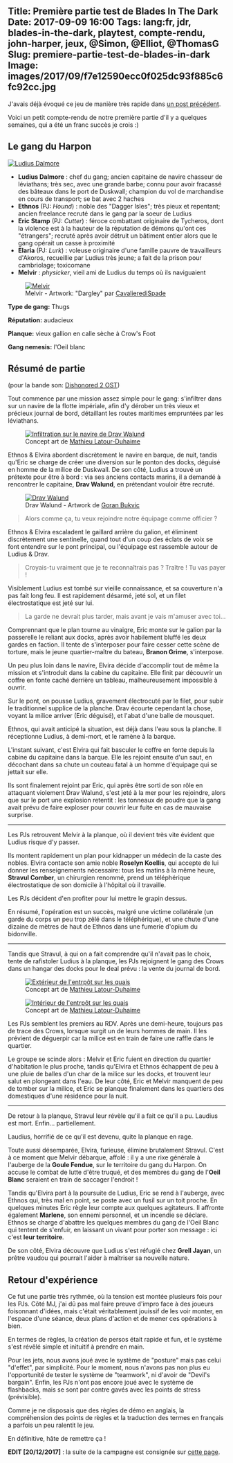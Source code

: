 Title: Première partie test de Blades In The Dark
Date: 2017-09-09 16:00
Tags: lang:fr, jdr, blades-in-the-dark, playtest, compte-rendu, john-harper, jeux, @Simon, @Elliot, @ThomasG
Slug: premiere-partie-test-de-blades-in-dark
Image: images/2017/09/f7e12590ecc0f025dc93f885c6fc92cc.jpg
---

J'avais déjà évoqué ce jeu de manière très rapide dans [un post précédent](/lucas/blog/jdr-notes-de-lectures-du-quickstart-de-blades-in-the-dark.html).

Voici un petit compte-rendu de notre première partie d'il y a quelques semaines, qui a été un franc succès je crois :)


## Le gang du Harpon

[<img src="images/2017/09/f8023ad16d6734862e3899c200b0d612.jpg" alt="Ludius Dalmore" title="Ludius Dalmore">](images/2017/09/f8023ad16d6734862e3899c200b0d612.jpg)

- **Ludius Dalmore** : chef du gang; ancien capitaine de navire chasseur de léviathans; très sec, avec une grande barbe; connu pour avoir fracassé des bâteaux dans le port de Duskwall; champion du vol de marchandise en cours de transport; se bat avec 2 haches
- **Ethnos** (PJ: _Hound_) : noble des "Dagger Isles"; très pieux et repentant; ancien freelance recruté dans le gang par la soeur de Ludius
- **Eric Stamp** (PJ: _Cutter_) : féroce combattant originaire de Tycheros, dont la violence est à la hauteur de la réputation de démons qu'ont ces "étrangers"; recruté après avoir détruit un bâtiment entier alors que le gang opérait un casse à proximité
- **Elaria** (PJ: _Lurk_) : voleuse originaire d'une famille pauvre de travailleurs d'Akoros, recueillie par Ludius très jeune; a fait de la prison pour cambriolage; toxicomane
- **Melvir** : _physicker_, vieil ami de Ludius du temps où ils naviguaient

<figure>
    <a href="images/2017/09/PZO8500Dargley_500.jpeg"><img src="images/2017/09/PZO8500Dargley_500.jpeg" alt="Melvir"></a>
    <figcaption>Melvir - Artwork: "Dargley" par <a href="https://athayar.deviantart.com/art/Pathfinder-Dargley-400349532">CavalierediSpade</a></figcaption>
</figure>

**Type de gang:** Thugs

**Réputation:** audacieux

**Planque:** vieux gallion en calle sèche à Crow's Foot

**Gang nemesis:** l'Oeil blanc


## Résumé de partie

(pour la bande son: [Dishonored 2 OST](https://www.youtube.com/watch?v=pxKq0eQaSk0))

Tout commence par une mission assez simple pour le gang: s'infiltrer dans sur un navire de la flotte impériale,
afin d'y dérober un très vieux et précieux journal de bord, détaillant les routes maritimes empruntées par les léviathans.

<figure>
    <a href="images/2017/09/ship-infiltration.jpg"><img src="images/2017/09/ship-infiltration.jpg" alt="Infiltration sur le navire de Drav Walund"></a>
    <figcaption>Concept art de <a href="http://conceptartworld.com/news/thief-concept-art-by-mathieu-latour-duhaime/">Mathieu Latour-Duhaime</a></figcaption>
</figure>

Ethnos & Elvira abordent discrètement le navire en barque, de nuit, tandis qu'Eric se charge de créer une diversion sur le ponton des docks,
déguisé en homme de la milice de Duskwall.
De son côté, Ludius a trouvé un prétexte pour être à bord : via ses anciens contacts marins, il a demandé à rencontrer le capitaine,
**Drav Walund**, en prétendant vouloir être recruté.

<figure>
    <a href="images/2017/09/f7e12590ecc0f025dc93f885c6fc92cc.jpg"><img src="images/2017/09/f7e12590ecc0f025dc93f885c6fc92cc.jpg" alt="Drav Walund"></a>
    <figcaption>Drav Walund - Artwork de <a href="https://www.artstation.com/crazybrush">Goran Bukvic</a></figcaption>
</figure>

> Alors comme ça, tu veux rejoindre notre équipage comme officier ?

Ethnos & Elvira escaladent le gaillard arrière du galion, et éliminent discrètement une sentinelle,
quand tout d'un coup des éclats de voix se font entendre sur le pont principal, ou l'équipage est rassemble autour de Ludius & Drav.

> Croyais-tu vraiment que je te reconnaîtrais pas ? Traître ! Tu vas payer !

Visiblement Ludius est tombé sur vieille connaissance, et sa couverture n'a pas fait long feu.
Il est rapidement désarmé, jeté sol, et un filet électrostatique est jeté sur lui.

> La garde ne devrait plus tarder, mais avant je vais m'amuser avec toi...

Comprennant que le plan tourne au vinaigre, Eric monte sur le galion par la passerelle le reliant aux docks,
après avoir habilement bluffé les deux gardes en faction. Il tente de s'interposer pour faire cesser cette scène de torture,
mais le jeune quartier-maître du bateau, **Branon Grime**, s'interpose.

Un peu plus loin dans le navire, Elvira décide d'accomplir tout de même la mission et s'introduit dans la cabine du capitaine.
Elle finit par découvrir un coffre en fonte caché derrière un tableau, malheureusement impossible à ouvrir.

Sur le pont, on pousse Ludius, gravement électrocuté par le filet, pour subir le traditionnel supplice de la planche.
Drav écourte cependant la chose, voyant la milice arriver (Eric déguisé), et l'abat d'une balle de mousquet.

Ethnos, qui avait anticipé la situation, est déjà dans l'eau sous la planche.
Il réceptionne Ludius, à demi-mort, et le ramène à la barque.

L'instant suivant, c'est Elvira qui fait basculer le coffre en fonte depuis la cabine du capitaine dans la barque.
Elle les rejoint ensuite d'un saut, en décochant dans sa chute un couteau fatal à un homme d'équipage qui se jettait sur elle.

Ils sont finalement rejoint par Eric, qui après être sorti de son rôle en attaquant violement Drav Walund,
s'est jeté à la mer pour les rejoindre, alors que sur le port une explosion retentit :
les tonneaux de poudre que la gang avait prévu de faire exploser pour couvrir leur fuite en cas de mauvaise surprise.

<hr>

Les PJs retrouvent Melvir à la planque, où il devient très vite évident que Ludius risque d'y passer.

Ils montent rapidement un plan pour kidnapper un médecin de la caste des nobles.
Elvira contacte son amie noble **Roselyn Koellis**, qui accepte de lui donner les renseignements nécessaire:
tous les matins à la même heure, **Stravul Comber**, un chirurgien renommé, prend un téléphérique électrostatique de son domicile
à l'hôpital où il travaille.

Les PJs décident d'en profiter pour lui mettre le grapin dessus.

En résumé, l'opération est un succès, malgré une victime collatérale (un garde du corps un peu trop zêlé dans le téléphérique),
et une chute d'une dizaine de mètres de haut de Ethnos dans une fumerie d'opium du bidonville.

<hr>

Tandis que Stravul, à qui on a fait comprendre qu'il n'avait pas le choix, tente de rafistoler Ludius à la planque,
les PJs rejoignent le gang des Crows dans un hangar des docks pour le deal prévu : la vente du journal de bord.

<figure>
    <a href="images/2017/09/Thief_Game_Concept_Art_MLD_30.jpg"><img src="images/2017/09/Thief_Game_Concept_Art_MLD_30.jpg" alt="Extérieur de l'entrpôt sur les quais"></a>
    <figcaption>Concept art de <a href="http://conceptartworld.com/news/thief-concept-art-by-mathieu-latour-duhaime/">Mathieu Latour-Duhaime</a></figcaption>
</figure>

<figure>
    <a href="images/2017/09/Thief-city-hub-101.jpg"><img src="images/2017/09/Thief-city-hub-101.jpg" alt="Intérieur de l'entrpôt sur les quais"></a>
    <figcaption>Concept art de <a href="http://conceptartworld.com/news/thief-concept-art-by-mathieu-latour-duhaime/">Mathieu Latour-Duhaime</a></figcaption>
</figure>

Les PJs semblent les premiers au RDV. Après une demi-heure, toujours pas de trace des Crows, lorsque surgit un de leurs hommes de main. Il les prévient de déguerpir car la milice est en train de faire une raffle dans le quartier.

Le groupe se scinde alors : Melvir et Eric fuient en direction du quartier d'habitation le plus proche, tandis qu'Elvira et Ethnos échappent de peu
à une pluie de balles d'un char de la milice sur les docks, et trouvent leur salut en plongeant dans l'eau.
De leur côté, Eric et Melvir manquent de peu de tomber sur la milice, et Eric se planque finalement dans les quartiers des domestiques d'une résidence pour la nuit.

<hr>

De retour à la planque, Stravul leur révèle qu'il a fait ce qu'il a pu. Laudius est mort.
Enfin... partiellement.

Laudius, horrifié de ce qu'il est devenu, quite la planque en rage.

Toute aussi désemparée, Elvira, furieuse, élimine brutalement Stravul. C'est à ce moment que Melvir débarque, affolé : il y a une rixe générale à l'auberge de la **Goule Fendue**, sur le territoire du gang du Harpon.
On accuse le combat de lutte d'être truqué, et des membres du gang de l'**Oeil Blanc** seraient en train de saccager l'endroit !

Tandis qu'Elvira part à la poursuite de Ludius, Eric se rend à l'auberge, avec Ethnos qui, très mal en point, se poste avec un fusil sur un toit proche.
En quelques minutes Eric règle leur compte aux quelques agitateurs. Il affronte également **Marlene**, son ennemi personnel, et un incendie se déclare.
Ethnos se charge d'abattre les quelques membres du gang de l'Oeil Blanc qui tentent de s'enfuir, en laissant un vivant pour porter son message :
ici c'est **leur territoire**.

De son côté, Elvira découvre que Ludius s'est réfugié chez **Grell Jayan**, un prêtre vaudou qui pourrait l'aider à maîtriser sa nouvelle nature.


## Retour d'expérience

Ce fut une partie très rythmée, où la tension est montée plusieurs fois pour les PJs.
Côté MJ, j'ai dû pas mal faire preuve d'impro face à des joueurs foisonnant d'idées,
mais c'était véritablement jouissif de les voir monter, en l'espace d'une séance, deux plans d'action et de mener ces opérations à bien.

En termes de règles, la création de persos était rapide et fun, et le système s'est révêlé simple et inituitif à prendre en main.

Pour les jets, nous avons joué avec le système de "posture" mais pas celui "d'effet", par simplicité.
Pour le moment, nous n'avons pas non plus eu l'opportunité de tester le système de "teamwork", ni d'avoir de "Devil's bargain".
Enfin, les PJs n'ont pas encore joué avec le système de flashbacks, mais se sont par contre gavés avec les points de stress (prévisible).

Comme je ne disposais que des règles de démo en anglais,
la compréhension des points de règles et la traduction des termes en français a parfois un peu ralentit le jeu.

En définitive, hâte de remettre ça !


**EDIT [20/12/2017]** : la suite de la campagne est consignée sur [cette page](pages/jdr-blades-in-the-dark.html).

<style>
article img {
  max-height: 80vh;
  display: block;
  margin: 0 auto;
}
article figcaption {
  text-align: center;
}
</style>
